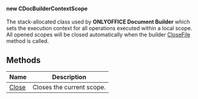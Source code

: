 #### new CDocBuilderContextScope

The stack-allocated class used by **ONLYOFFICE Document Builder** which sets the execution context for all operations executed within a local scope. All opened scopes will be closed automatically when the builder [CloseFile](../CDocBuilder/CloseFile/index.md) method is called.

## Methods

| Name                                               | Description               |
| -------------------------------------------------- | ------------------------- |
| [Close](Close/index.md) | Closes the current scope. |
